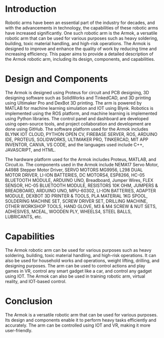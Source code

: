 # Introduction

Robotic arms have been an essential part of the industry for decades, and with the advancements in technology, the capabilities of these robotic arms have increased significantly. One such robotic arm is the Armok, a versatile robotic arm that can be used for various purposes such as heavy soldering, building, toxic material handling, and high-risk operations. The Armok is designed to improve and enhance the quality of work by reducing time and increasing efficiency. This paper aims to provide a detailed description of the Armok robotic arm, including its design, components, and capabilities.

# Design and Components

The Armok is designed using Proteus for circuit and PCB designing, 3D designing software such as SolidWorks and TinkedCAD, and 3D printing using Ultimaker Pro and DexBot 3D printing. The arm is powered by MATLAB for machine learning simulation and IOT using Blynk. Robotics is implemented using the ROS platform, and machine learning is implemented using Python libraries. The control panel and dashboard are developed using open-source tools, and project collaboration and development are done using GitHub. The software platform used for the Armok includes BLYNK IOT CLOUD, PYTHON OPEN CV, FIREBASE SERVER, ROS, ARDUINO IDE, PROTEUS, SOLIDWORKS, ULTIMAKER PRO, TINKERCAD, MIT APP INVENTOR, CANVA, VS CODE, and the languages used include C++, JAVASCRIPT, and HTML.


The hardware platform used for the Armok includes Proteus, MATLAB, and Circuit.io. The components used in the Armok include NEMA17 Servo Motor, A4988 Stepper Motor Driver, SERVO MOTORS MG9956, L298 DUAL MOTOR DRIVER, LI-ION BATTERIES, DC MOTORS4, ESP8266, HC-05 BLUETOOTH MODULE, ARDUINO UNO, Breadboard, Jumper Wires, FLEX SENSOR, HC-05 BLUETOOTH MODULE, RESISTORS 10K OHM, JUMPERS & BREADBOARD, ARDUINO UNO, MPU-60302, LI-ION BATTERIES, ADAPTER MODULE, DEXBOT 3D PRINTER & TOOLS, PLA MATERIAL 1KG SPOOL, SOLDERING MACHINE SET, SCREW DRIVER SET, DRILLING MACHINE, OTHER WORKSHOP TOOLS, HAND GLOVE, M3 & M4 SCREW & NUT SETS, ADHESIVES, MCEAL, WOODEN PLY, WHEELS4, STEEL BALLS, LUBRICANTS, etc.

# Capabilities

The Armok robotic arm can be used for various purposes such as heavy soldering, building, toxic material handling, and high-risk operations. It can also be used for household works and operations, weight lifting, drilling, and designing purposes. The arm can be used to control actions and play games in VR, control any smart gadget like a car, and control any gadget using IOT. The Armok can also be used in training robotic arm, virtual reality, and IOT-based control.

# Conclusion

The Armok is a versatile robotic arm that can be used for various purposes. Its design and components enable it to perform heavy tasks efficiently and accurately. The arm can be controlled using IOT and VR, making it more user-friendly.
